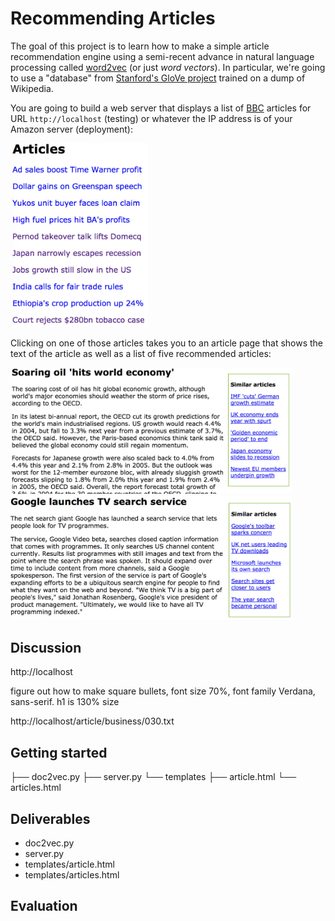 # Recommending Articles

The goal of this project is to learn how to make a simple article recommendation engine using a semi-recent advance in natural language processing called [word2vec](http://arxiv.org/pdf/1301.3781.pdf) (or just *word vectors*). In particular, we're going to use a "database" from [Stanford's GloVe project](https://nlp.stanford.edu/projects/glove/) trained on a dump of Wikipedia.

You are going to build a web server that displays a list of [BBC](http://mlg.ucd.ie/datasets/bbc.html) articles for URL `http://localhost` (testing) or whatever the IP address is of your Amazon server (deployment):

<img src=figures/articles.png width=220>

Clicking on one of those articles takes you to an article page that shows the text of the article as well as a list of five recommended articles:

<img src=figures/article1.png width=450>

<img src=figures/article2.png width=450>

## Discussion

http://localhost


figure out how to make square bullets, font size 70%, font family Verdana, sans-serif. h1 is 130% size


http://localhost/article/business/030.txt


## Getting started

├── doc2vec.py
├── server.py
└── templates
    ├── article.html
    └── articles.html

## Deliverables

* doc2vec.py
* server.py
* templates/article.html
* templates/articles.html

## Evaluation
